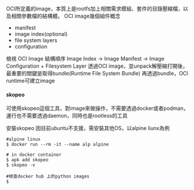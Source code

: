 OCI所定義的image，本質上是rootfs加上相關需求模組、套件的目錄壓縮檔，以及相關參數檔的結構體。
OCI image幾個組件概念
- manifest
- image index(optional)
- file system layers
- configuration

檢視 OCI Image 結構順序 
Image Index -> Image Manifest ->  Image Configuration + Filesystem Layer
透過OCI image，並unpack解壓縮打開後，最重要的關鍵是取得bundle(Runtime File System Bundle)
再透過bundle，OCI runtime可建立image

#### skopeo
可使用skopeo這個工具，對image來做操作，不需要透過docker或者podman，運行也不需要透過daemon，同時也是rootless的工具

安裝skopeo
因目前ubuntu不支援，需安裝其他OS，以alpine liunx為例
```
#alpine linux
$ docker run --rm -it --name alp alpine

# in docker container
$ apk add skopeo
$ skopeo -v

#檢查docker hub 上的python images
$ 

```